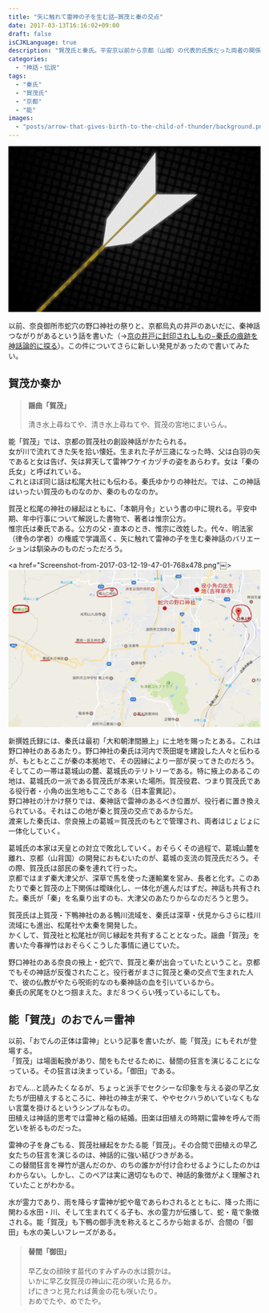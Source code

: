 ```yaml
---
title: "矢に触れて雷神の子を生む話−賀茂と秦の交点"
date: 2017-03-13T16:16:02+09:00
draft: false
isCJKLanguage: true
description: "賀茂氏と秦氏。平安京以前から京都（山城）の代表的氏族だった両者の関係を、矢に触れることで雷神の子を生む伝説から探る。賀茂と秦はもともと奈良の葛城を本拠地とする氏族であったこと。"
categories:
  - "神話・伝説"
tags:
  - "秦氏"
  - "賀茂氏"
  - "京都"
  - "能"
images: 
  - "posts/arrow-that-gives-birth-to-the-child-of-thunder/background.png"
---
```


<img id="ovq_bgimage" src="background.png">

以前、奈良御所市蛇穴の野口神社の祭りと、京都烏丸の井戸のあいだに、秦神話つながりがあるという話を書いた（→<a href="https://hatarakuki.tokyo/posts/something-sealed-in-a-well/">京の井戸に封印されしもの−秦氏の痕跡を神話論的に探る</a>）。この件についてさらに新しい発見があったので書いてみたい。

## 賀茂か秦か
> #### 謡曲「賀茂」
>
> 清き水上尋ねてや、清き水上尋ねてや、賀茂の宮地にまいらん。

能「賀茂」では、京都の賀茂社の創設神話がかたられる。  
女が川で流れてきた矢を拾い懐妊。生まれた子が三歳になった時、父は白羽の矢であると女は告げ、矢は昇天して雷神ワケイカヅチの姿をあらわす。女は「秦の氏女」と呼ばれている。  
これとほぼ同じ話は松尾大社にも伝わる。秦氏ゆかりの神社だ。では、この神話はいったい賀茂のものなのか、秦のものなのか。  

賀茂と松尾の神社の縁起はともに、「本朝月令」という書の中に現れる。平安中期、年中行事について解説した書物で、著者は惟宗公方。  
惟宗氏は秦氏である。公方の父・直本のとき、惟宗に改姓した。代々、明法家（律令の学者）の権威で学識高く、矢に触れて雷神の子を生む秦神話のバリエーションは馴染みのものだっただろう。

<a href="Screenshot-from-2017-03-12-19-47-01-768x478.png"￼><img src="Screenshot-from-2017-03-12-19-47-01-768x478.png"></a>

新撰姓氏録には、秦氏は最初「大和朝津間腋上」に土地を賜ったとある。これは野口神社のあるあたり。野口神社の秦氏は河内で茨田堤を建設した人々と伝わるが、もともとここが秦の本拠地で、その因縁により一部が戻ってきたのだろう。  
そしてこの一帯は葛城山の麓、葛城氏のテリトリーである。特に掖上のあるこの地は、葛城氏の一派である賀茂氏が本来いた場所。賀茂役君、つまり賀茂氏である役行者・小角の出生地もここである（日本霊異記）。  
野口神社の汁かけ祭りでは、秦神話で雷神のあるべき位置が、役行者に置き換えられている。それはこの地が秦と賀茂の交点であるからだ。  
渡来した秦氏は、奈良掖上の葛城＝賀茂氏のもとで管理され、両者はじょじょに一体化していく。

葛城氏の本家は天皇との対立で敗北していく。おそらくその過程で、葛城山麓を離れ、京都（山背国）の開発におもむいたのが、葛城の支流の賀茂氏だろう。その際、賀茂氏は部民の秦を連れて行った。  
京都ではまず秦大津父が、深草で馬を使った運輸業を営み、長者と化す。このあたりで秦と賀茂の上下関係は曖昧化し、一体化が進んだはずだ。神話も共有された。秦氏が「秦」を名乗り出すのも、大津父のあたりからなのだろうと思う。

賀茂氏は上賀茂・下鴨神社のある鴨川流域を、秦氏は深草・伏見からさらに桂川流域にも進出、松尾社や太秦を開発した。  
かくして、賀茂社と松尾社が同じ縁起を共有することとなった。謡曲「賀茂」を書いた今春禅竹はおそらくこうした事情に通じていた。

野口神社のある奈良の掖上・蛇穴で、賀茂と秦が出会っていたということ。京都でもその神話が反復されたこと。役行者がまさに賀茂と秦の交点で生まれた人で、彼の仏教がやたら呪術的なのも秦神話の血を引いているから。  
秦氏の尻尾をひとつ掴まえた。まだ８つくらい残っているにしても。

## 能「賀茂」のおでん＝雷神
以前、「おでんの正体は雷神」という記事を書いたが、能「賀茂」にもそれが登場する。  
「賀茂」は場面転換があり、間をもたせるために、替間の狂言を演じることになっている。その狂言は決まっている。「御田」である。

おでん…と読みたくなるが、ちょっと派手でセクシーな印象を与える姿の早乙女たちが田植えするところに、神社の神主が来て、ややセクハラめいていなくもない言葉を掛けるというシンプルなもの。  
田植えは神話的思考では雷神と稲の結婚。田楽は田植えの時期に雷神を呼んで雨乞いを祈るものだった。

雷神の子を身ごもる、賀茂社縁起をかたる能「賀茂」。その合間で田植えの早乙女たちの狂言を演じるのは、神話的に強い結びつきがある。  
この替間狂言を禅竹が選んだのか、のちの誰かが付け合わせるようにしたのかはわからない。しかし、このペアは実に適切なもので、神話的象徴がよく理解されていたことがわかる。

水が霊力であり、雨を降らす雷神が蛇や竜であらわされるとともに、降った雨に関わる水田・川、そして生まれてくる子も、水の霊力が伝播して、蛇・竜で象徴される。能「賀茂」も下鴨の御手洗を称えるところから始まるが、合間の「御田」も水の美しいフレーズがある。

> #### 替間「御田」
> 
> 早乙女の顔映す苗代のすみずみの水は鏡かは。  
> いかに早乙女賀茂の神山に花の咲いた見るか。  
>げにきつと見たれば黄金の花も咲いたり。  
> おめでたや、めでたや。
<!--stackedit_data:
eyJoaXN0b3J5IjpbLTEzMDQ1ODY0MzhdfQ==
-->